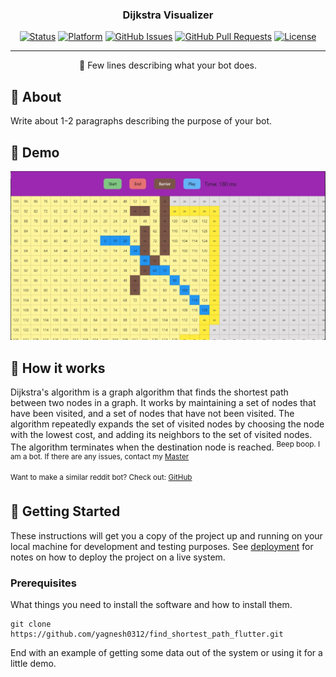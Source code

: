 
<h3 align="center">Dijkstra Visualizer</h3>

<div align="center">

[![Status](https://img.shields.io/badge/status-active-success.svg)]()
[![Platform](https://img.shields.io/badge/platform-reddit-orange.svg)](https://www.reddit.com/user/Wordbook_Bot)
[![GitHub Issues](https://img.shields.io/github/issues/kylelobo/The-Documentation-Compendium.svg)](https://github.com/kylelobo/The-Documentation-Compendium/issues)
[![GitHub Pull Requests](https://img.shields.io/github/issues-pr/kylelobo/The-Documentation-Compendium.svg)](https://github.com/kylelobo/The-Documentation-Compendium/pulls)
[![License](https://img.shields.io/badge/license-MIT-blue.svg)](/LICENSE)

</div>

---

<p align="center"> 🤖 Few lines describing what your bot does.
    <br> 
</p>

## 🧐 About <a name = "about"></a>

Write about 1-2 paragraphs describing the purpose of your bot.

## 🎥 Demo  <a name = "demo"></a>

![Working](https://github.com/yagnesh0312/find_shortest_path_flutter/blob/main/lib/abc.jpg?raw=true)

## 💭 How it works <a name = "working"></a>
Dijkstra's algorithm is a graph algorithm that finds the shortest path between two nodes in a graph. It works by maintaining a set of nodes that have been visited, and a set of nodes that have not been visited. The algorithm repeatedly expands the set of visited nodes by choosing the node with the lowest cost, and adding its neighbors to the set of visited nodes. The algorithm terminates when the destination node is reached.
<sup>Beep boop. I am a bot. If there are any issues, contact my [Master](https://www.reddit.com/message/compose/?to=PositivePlayer1&subject=/u/Wordbook_Bot)</sup>

<sup>Want to make a similar reddit bot? Check out: [GitHub](https://github.com/kylelobo/Reddit-Bot)</sup>

## 🏁 Getting Started <a name = "getting_started"></a>

These instructions will get you a copy of the project up and running on your local machine for development and testing purposes. See [deployment](#deployment) for notes on how to deploy the project on a live system.

### Prerequisites

What things you need to install the software and how to install them.

```
git clone https://github.com/yagnesh0312/find_shortest_path_flutter.git
```


End with an example of getting some data out of the system or using it for a little demo.

